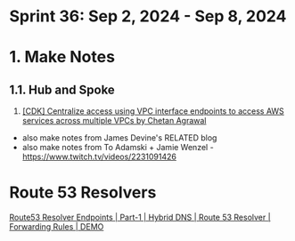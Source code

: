 <h1>Sprint 36: Sep 2, 2024 - Sep 8, 2024</h1>

# 1. Make Notes

## 1.1. Hub and Spoke

1. [[CDK] Centralize access using VPC interface endpoints to access AWS services across multiple VPCs by Chetan Agrawal](https://aws.amazon.com/blogs/networking-and-content-delivery/centralize-access-using-vpc-interface-endpoints/)
- also make notes from James Devine's RELATED blog
- also make notes from To Adamski + Jamie Wenzel - https://www.twitch.tv/videos/2231091426

# Route 53 Resolvers

[Route53 Resolver Endpoints | Part-1 | Hybrid DNS | Route 53 Resolver | Forwarding Rules | DEMO](https://www.youtube.com/watch?v=P159VMSR694)
